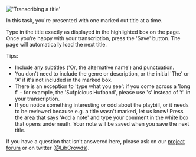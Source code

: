 !['Transcribing a title'](https://cdn.rawgit.com/LibCrowds/project-playbills/b15721d6/assets/transcribe_titles.gif)

In this task, you're presented with one marked out title at a time. 

Type in the title exactly as displayed in the highlighted box on the page. Once you're happy with your transcription, press the 'Save' button. The page will automatically load the next title.

Tips:
- Include any subtitles ('Or, the alternative name') and punctuation. 
- You don't need to include the genre or description, or the initial 'The' or 'A' if it's not included in the marked box. 
- There is an exception to 'type what you see': if you come across a 'long f' - for example, the 'Sufpicious Hufband', please use 's' instead of 'f' in your transcription.
- If you notice something interesting or odd about the playbill, or it needs to be reviewed because e.g. a title wasn't marked, let us know! Press the area that says 'Add a note' and type your comment in the white box that opens underneath. Your note will be saved when you save the next title.

If you have a question that isn't answered here, please ask on our [project forum](https://community.libcrowds.com/) or on twitter ([@LibCrowds](https://twitter.com/libcrowds)). 
